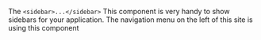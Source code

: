 The ```<sidebar>...</sidebar>``` This component is very handy to show sidebars for your application. The navigation menu on the left of this site is using this component
